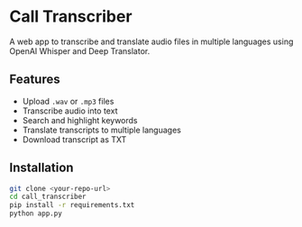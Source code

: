 # Call Transcriber

A web app to transcribe and translate audio files in multiple languages using OpenAI Whisper and Deep Translator.

## Features
- Upload `.wav` or `.mp3` files
- Transcribe audio into text
- Search and highlight keywords
- Translate transcripts to multiple languages
- Download transcript as TXT

## Installation
```bash
git clone <your-repo-url>
cd call_transcriber
pip install -r requirements.txt
python app.py
